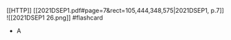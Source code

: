 [[HTTP]]
[[2021DSEP1.pdf#page=7&rect=105,444,348,575|2021DSEP1, p.7]]
![[2021DSEP1 26.png]] #flashcard 
- A
<!--ID: 1730727373132-->



